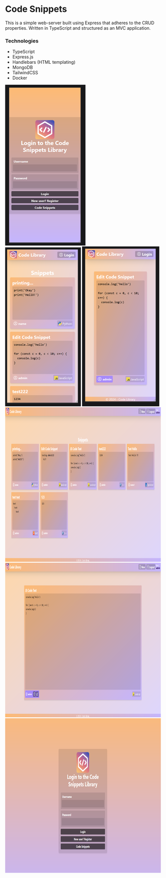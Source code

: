 # Code Snippets
This is a simple web-server built using Express that adheres to the CRUD properties.
Written in TypeScript and structured as an MVC application.

### Technologies

- TypeScript
- Express.js
- Handlebars (HTML templating)
- MongoDB
- TailwindCSS
- Docker

<div>
  <img src="https://github.com/edweo/code-snippets-crud/blob/main/1.png" alt="Image 1" width="260" />
  <img src="https://github.com/edweo/code-snippets-crud/blob/main/2.png" alt="Image 2" width="245" />
  <img src="https://github.com/edweo/code-snippets-crud/blob/main/3.png" alt="Image 3" width="250" />
</div>

<div>
  <img src="https://github.com/edweo/code-snippets-crud/blob/main/4.png" alt="Image 2" width="900" height="500" />
  <img src="https://github.com/edweo/code-snippets-crud/blob/main/5.png" alt="Image 3" width="900" height="500" />
  <img src="https://github.com/edweo/code-snippets-crud/blob/main/6.png" alt="Image 3" width="900" height="500" />
</div>

